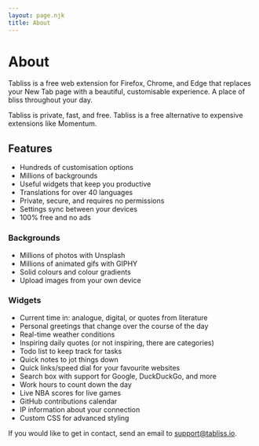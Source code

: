 ```yaml
---
layout: page.njk
title: About
---
```


# About

<p class="lead">Tabliss is a free web extension for Firefox, Chrome, and Edge that replaces your New Tab page with a beautiful, customisable experience. A place of bliss throughout your day.</p>

Tabliss is private, fast, and free. Tabliss is a free alternative to expensive
extensions like Momentum.

## Features

- Hundreds of customisation options
- Millions of backgrounds
- Useful widgets that keep you productive
- Translations for over 40 languages
- Private, secure, and requires no permissions
- Settings sync between your devices
- 100% free and no ads

### Backgrounds

- Millions of photos with Unsplash
- Millions of animated gifs with GIPHY
- Solid colours and colour gradients
- Upload images from your own device

### Widgets

- Current time in: analogue, digital, or quotes from literature
- Personal greetings that change over the course of the day
- Real-time weather conditions
- Inspiring daily quotes (or not inspiring, there are categories)
- Todo list to keep track for tasks
- Quick notes to jot things down
- Quick links/speed dial for your favourite websites
- Search box with support for Google, DuckDuckGo, and more
- Work hours to count down the day
- Live NBA scores for live games
- GitHub contributions calendar
- IP information about your connection
- Custom CSS for advanced styling

If you would like to get in contact, send an email to
[support@tabliss.io](mailto:support@tabliss.io).
